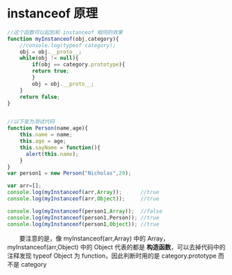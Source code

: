 # instanceof 原理

```javascript
//这个函数可以起到和 instanceof 相同的效果
function myInstanceof(obj,category){
    //console.log(typeof category);
    obj = obj.__proto__;
    while(obj != null){
        if(obj == category.prototype){
	    return true;
        }
        obj = obj.__proto__;
    }
    return false;
}


//以下皆为测试代码
function Person(name,age){
    this.name = name;
    this.age = age;
    this.sayName = function(){
      alert(this.name);
    }
}
var person1 = new Person("Nicholas",29);

var arr=[];
console.log(myInstanceof(arr,Array));      //true
console.log(myInstanceof(arr,Object));     //true

console.log(myInstanceof(person1,Array));  //false
console.log(myInstanceof(person1,Person)); //true
console.log(myInstanceof(person1,Object)); //true

```
　　要注意的是，像 myInstanceof(arr,Array) 中的 Array，myInstanceof(arr,Object) 中的 Object 代表的都是 **构造函数**，可以去掉代码中的注释发现 typeof Object 为 function，因此判断时用的是 category.prototype 而不是 category
